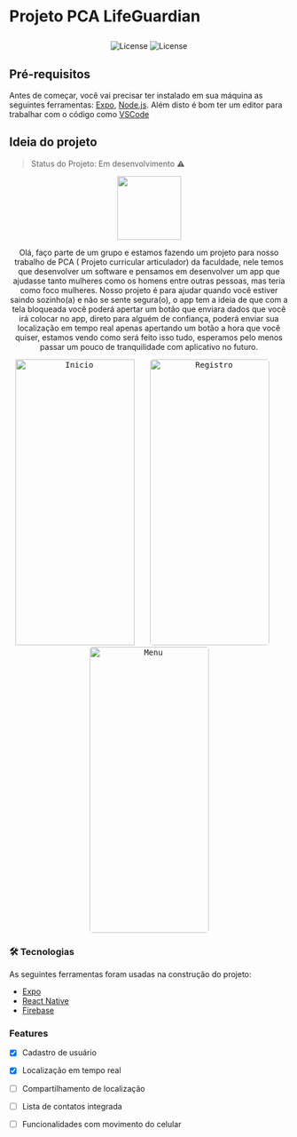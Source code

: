#  <p> Projeto PCA LifeGuardian </p>
<p align= "center">
<img alt="License" src="https://img.shields.io/badge/license-MIT-green">

<img alt="License" src="https://img.shields.io/badge/PRs-welcome-blue">
</p>

## Pré-requisitos

Antes de começar, você vai precisar ter instalado em sua máquina as seguintes ferramentas:
[Expo](https://expo.io/), [Node.js](https://reactnative.dev/).
Além disto é bom ter um editor para trabalhar com o código como [VSCode](https://code.visualstudio.com/)

## Ideia do projeto 

> Status do Projeto: Em desenvolvimento :warning:

<p align= "center">
<img src="https://github.com/joaopver10/Projeto-PCA-LifeGuardian/blob/main/src/images/police.png" 
width=115  height= 115 >
</p>

<p align="center"> Olá, faço parte de um grupo e estamos fazendo um projeto para nosso trabalho de PCA ( Projeto curricular articulador) da faculdade, nele temos que desenvolver um software e pensamos em desenvolver um app que ajudasse tanto mulheres como os homens entre outras pessoas, mas teria como foco mulheres. Nosso projeto é para ajudar quando você estiver saindo sozinho(a) e não se sente segura(o), o app tem a ideia de que com a tela bloqueada você poderá apertar um botão que enviara dados que você irá colocar no app, direto para alguém de confiança, poderá enviar sua localização em tempo real  apenas apertando um botão a hora que você quiser, estamos vendo como será feito isso tudo, esperamos pelo menos passar um pouco de tranquilidade com aplicativo no futuro. </p>

<p align="center">
  <kbd>
    <img src="https://github.com/joaopver10/Projeto-PCA-LifeGuardian/blob/main/assets/print2.jpeg" width=215  height= 515 alt="Inicio">
  </kbd>
  &nbsp;&nbsp;&nbsp;&nbsp;
  <kbd>
    <img width="215" style="border-radius: 5px" height="515" src="https://github.com/joaopver10/Projeto-PCA-LifeGuardian/blob/main/assets/image1.gif" alt="Registro">
  </kbd>
  &nbsp;&nbsp;&nbsp;&nbsp;
  <kbd>
      <img width="215" style="border-radius: 5px" height="515" src="https://github.com/joaopver10/Projeto-PCA-LifeGuardian/blob/main/assets/image2.gif" alt="Menu">
  </kbd>
</p>


### 🛠 Tecnologias

As seguintes ferramentas foram usadas na construção do projeto:

- [Expo](https://expo.io/)
- [React Native](https://reactnative.dev/)
- [Firebase](https://firebase.google.com/?hl=pt)

### Features

- [x] Cadastro de usuário
- [x] Localização em tempo real
- [ ] Compartilhamento de localização
- [ ] Lista de contatos integrada 
- [ ] Funcionalidades com movimento do celular

